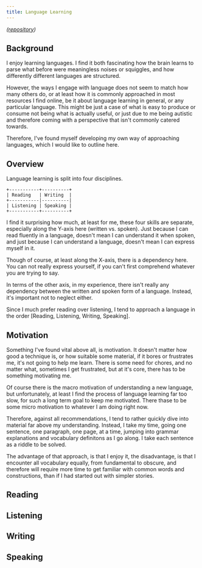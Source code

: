 ```yaml
---
title: Language Learning
---
```


_([repository](https://github.com/Garbaz/LanguageLearning))_

## Background

I enjoy learning languages. I find it both fascinating how the brain learns to parse what before were meaningless noises or squiggles, and how differently different languages are structured.

However, the ways I engage with language does not seem to match how many others do, or at least how it is commonly approached in most resources I find online, be it about language learning in general, or any particular language. This might be just a case of what is easy to produce or consume not being what is actually useful, or just due to me being autistic and therefore coming with a perspective that isn't commonly catered towards.

Therefore, I've found myself developing my own way of approaching languages, which I would like to outline here.

## Overview

Language learning is split into four disciplines.

```
+-----------+----------+
| Reading   | Writing  |
+-----------|----------|
| Listening | Speaking |
+-----------+----------+
```

I find it surprising how much, at least for me, these four skills are separate, especially along the Y-axis here (written vs. spoken). Just because I can read fluently in a language, doesn't mean I can understand it when spoken, and just because I can understand a language, doesn't mean I can express myself in it.

Though of course, at least along the X-axis, there is a dependency here. You can not really express yourself, if you can't first comprehend whatever you are trying to say.

In terms of the other axis, in my experience, there isn't really any dependency between the written and spoken form of a language. Instead, it's important not to neglect either.

Since I much prefer reading over listening, I tend to approach a language in the order [Reading, Listening, Writing, Speaking].

## Motivation

Something I've found vital above all, is motivation. It doesn't matter how good a technique is, or how suitable some material, if it bores or frustrates me, it's not going to help me learn. There is some need for chores, and no matter what, sometimes I get frustrated, but at it's core, there has to be something motivating me.

Of course there is the macro motivation of understanding a new language, but unfortunately, at least I find the process of language learning far too slow, for such a long term goal to keep me motivated. There thase to be some micro motivation to whatever I am doing right now.

Therefore, against all recommendations, I tend to rather quickly dive into material far above my understanding. Instead, I take my time, going one sentence, one paragraph, one page, at a time, jumping into grammar explanations and vocabulary definitons as I go along. I take each sentence as a riddle to be solved.

The advantage of that approach, is that I enjoy it, the disadvantage, is that I encounter all vocabulary equally, from fundamental to obscure, and therefore will require more time to get familiar with common words and constructions, than if I had started out with simpler stories.

## Reading

## Listening

## Writing

## Speaking